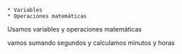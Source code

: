 
	* Variables
	* Operaciones matemáticas



Usamos variables y operaciones matemáticas

vamos sumando segundos y calculamos minutos y horas